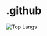 # .github
![Top Langs](https://github-readme-stats.vercel.app/api/top-langs/?username=anuraghazra&hide_progress=true/&layout=compact)
